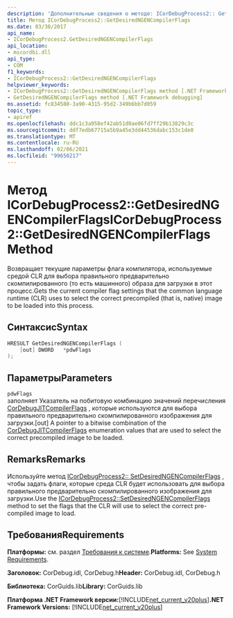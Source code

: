 ```yaml
---
description: 'Дополнительные сведения о методе: ICorDebugProcess2:: GetDesiredNGENCompilerFlags'
title: Метод ICorDebugProcess2::GetDesiredNGENCompilerFlags
ms.date: 03/30/2017
api_name:
- ICorDebugProcess2.GetDesiredNGENCompilerFlags
api_location:
- mscordbi.dll
api_type:
- COM
f1_keywords:
- ICorDebugProcess2::GetDesiredNGENCompilerFlags
helpviewer_keywords:
- ICorDebugProcess2::GetDesiredNGENCompilerFlags method [.NET Framework debugging]
- GetDesiredNGENCompilerFlags method [.NET Framework debugging]
ms.assetid: fc834580-3a90-4315-95d2-349b6bb7d059
topic_type:
- apiref
ms.openlocfilehash: ddc1c3a958ef42ab51d0ae06fd7ff29b13829c3c
ms.sourcegitcommit: ddf7edb67715a5b9a45e3dd44536dabc153c1de0
ms.translationtype: MT
ms.contentlocale: ru-RU
ms.lasthandoff: 02/06/2021
ms.locfileid: "99650217"
---
```

# <a name="icordebugprocess2getdesiredngencompilerflags-method"></a><span data-ttu-id="0fd2c-103">Метод ICorDebugProcess2::GetDesiredNGENCompilerFlags</span><span class="sxs-lookup"><span data-stu-id="0fd2c-103">ICorDebugProcess2::GetDesiredNGENCompilerFlags Method</span></span>

<span data-ttu-id="0fd2c-104">Возвращает текущие параметры флага компилятора, используемые средой CLR для выбора правильного предварительно скомпилированного (то есть машинного) образа для загрузки в этот процесс.</span><span class="sxs-lookup"><span data-stu-id="0fd2c-104">Gets the current compiler flag settings that the common language runtime (CLR) uses to select the correct precompiled (that is, native) image to be loaded into this process.</span></span>  
  
## <a name="syntax"></a><span data-ttu-id="0fd2c-105">Синтаксис</span><span class="sxs-lookup"><span data-stu-id="0fd2c-105">Syntax</span></span>  
  
```cpp  
HRESULT GetDesiredNGENCompilerFlags (  
    [out] DWORD   *pdwFlags  
);  
```  
  
## <a name="parameters"></a><span data-ttu-id="0fd2c-106">Параметры</span><span class="sxs-lookup"><span data-stu-id="0fd2c-106">Parameters</span></span>  

 `pdwFlags`  
 <span data-ttu-id="0fd2c-107">заполняет Указатель на побитовую комбинацию значений перечисления [CorDebugJITCompilerFlags](cordebugjitcompilerflags-enumeration.md) , которые используются для выбора правильного предварительно скомпилированного изображения для загрузки.</span><span class="sxs-lookup"><span data-stu-id="0fd2c-107">[out] A pointer to a bitwise combination of the [CorDebugJITCompilerFlags](cordebugjitcompilerflags-enumeration.md) enumeration values that are used to select the correct precompiled image to be loaded.</span></span>  
  
## <a name="remarks"></a><span data-ttu-id="0fd2c-108">Remarks</span><span class="sxs-lookup"><span data-stu-id="0fd2c-108">Remarks</span></span>  

 <span data-ttu-id="0fd2c-109">Используйте метод [ICorDebugProcess2:: SetDesiredNGENCompilerFlags](icordebugprocess2-setdesiredngencompilerflags-method.md) , чтобы задать флаги, которые среда CLR будет использовать для выбора правильного предварительно скомпилированного изображения для загрузки.</span><span class="sxs-lookup"><span data-stu-id="0fd2c-109">Use the [ICorDebugProcess2::SetDesiredNGENCompilerFlags](icordebugprocess2-setdesiredngencompilerflags-method.md) method to set the flags that the CLR will use to select the correct pre-compiled image to load.</span></span>  
  
## <a name="requirements"></a><span data-ttu-id="0fd2c-110">Требования</span><span class="sxs-lookup"><span data-stu-id="0fd2c-110">Requirements</span></span>  

 <span data-ttu-id="0fd2c-111">**Платформы:** см. раздел [Требования к системе](../../get-started/system-requirements.md).</span><span class="sxs-lookup"><span data-stu-id="0fd2c-111">**Platforms:** See [System Requirements](../../get-started/system-requirements.md).</span></span>  
  
 <span data-ttu-id="0fd2c-112">**Заголовок:** CorDebug.idl, CorDebug.h</span><span class="sxs-lookup"><span data-stu-id="0fd2c-112">**Header:** CorDebug.idl, CorDebug.h</span></span>  
  
 <span data-ttu-id="0fd2c-113">**Библиотека:** CorGuids.lib</span><span class="sxs-lookup"><span data-stu-id="0fd2c-113">**Library:** CorGuids.lib</span></span>  
  
 <span data-ttu-id="0fd2c-114">**Платформа .NET Framework версии:**[!INCLUDE[net_current_v20plus](../../../../includes/net-current-v20plus-md.md)]</span><span class="sxs-lookup"><span data-stu-id="0fd2c-114">**.NET Framework Versions:** [!INCLUDE[net_current_v20plus](../../../../includes/net-current-v20plus-md.md)]</span></span>
